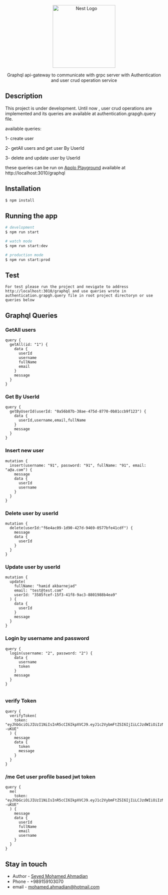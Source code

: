 <p align="center">
  <a href="http://nestjs.com/" target="blank"><img src="https://nestjs.com/img/logo-small.svg" width="200" alt="Nest Logo" /></a>
</p>

[circleci-image]: https://img.shields.io/circleci/build/github/nestjs/nest/master?token=abc123def456
[circleci-url]: https://circleci.com/gh/nestjs/nest

  <p align="center"> Graphql api-gateway to communicate with grpc server with Authentication and user crud operation service 
    <p align="center">

## Description

This project is under development. Until now , user crud operations are implemented and its queries are available at authentication.grapgh.query file.

available queries:

1- create user

2- getAll users and get user By UserId

3- delete and update user by UserId


these queries can be run on [Apolo Playground](http://localhost:3010/graphql) available at http://localhost:3010/graphql


## Installation

```bash
$ npm install
```

## Running the app

```bash
# development
$ npm run start

# watch mode
$ npm run start:dev

# production mode
$ npm run start:prod
```

## Test
```
For test please run the project and nevigate to address http://localhost:3010/graphql and use queries wrote in authentication.grapgh.query file in root project directoryn or use queries below
```


## Graphql Queries


### GetAll users
```
query {
  getAll(id: "1") {
    data {
      userId
      username
      fullName
      email
    }
    message
  }
}
```
### Get By UserId  
```
query {
  getByUserId(userId: "0a56b87b-38ae-475d-8770-0b81ccb9f123") {
    data {
      userId,username,email,fullName
    }
    message
  }
}
```

### Insert new user
```
mutation {
  insert(username: "91", password: "91", fullName: "91", email: "a@a.com") {
    message
    data {
      userId
      username
    }
  }
}
```

### Delete user by userId
```
mutation {
  delete(userId:"f6e4ac09-1d90-427d-9469-0577bfe41cdf") {
    message
    data {
      userId
    }
  }
}
```

### Update user by userId
```
mutation {
  update(
    fullName: "hamid akbarnejad"
    email: "test@test.com"
    userId: "3585fcef-15f3-41f8-9ac3-8801988b4ea9"
  ) {
    data {
      userId
    }
    message
  }
}

```



### Login by username and password
```
query {
  login(username: "2", password: "2") {
    data {
      username
      token
    }
    message
  }
}


```


### verify Token
```
query {
  verifyToken(
    token: "eyJhbGciOiJIUzI1NiIsInR5cCI6IkpXVCJ9.eyJ1c2VybmFtZSI6IjIiLCJzdWIiOiIzNTg1ZmNlZi0xNWYzLTQxZjgtOWFjMy04ODAxOTg4YjRlYTkiLCJpYXQiOjE2NjU2Nzk2MjcsImV4cCI6MTY2NTY4MDIyN30.KkFIEa5vA9j7brBeTawnZ03UtALwT6KqjV5hT--uKUE"
  ) {
    message
    data {
      token
      message
    }
  }
}

```


### /me Get user profile based jwt token
```
query {
  me(
    token: "eyJhbGciOiJIUzI1NiIsInR5cCI6IkpXVCJ9.eyJ1c2VybmFtZSI6IjIiLCJzdWIiOiIzNTg1ZmNlZi0xNWYzLTQxZjgtOWFjMy04ODAxOTg4YjRlYTkiLCJpYXQiOjE2NjU2Nzk2MjcsImV4cCI6MTY2NTY4MDIyN30.KkFIEa5vA9j7brBeTawnZ03UtALwT6KqjV5hT--uKUE"
  ) {
    message
    data {
      userId
      fullName
      email
      username
    }
  }
}

```





## Stay in touch

- Author - [Seyed Mohamed Ahmadian]()
- Phone  - +989159103070
- email  - mohamed.ahmadian@hotmail.com
